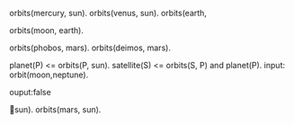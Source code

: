 ﻿orbits(mercury, sun). orbits(venus, sun). orbits(earth, 

orbits(moon, earth).

orbits(phobos, mars). orbits(deimos, mars).

planet(P) <= orbits(P, sun). satellite(S) <= orbits(S, P) and planet(P). input: orbit(moon,neptune).

ouput:false

sun). orbits(mars, sun).
